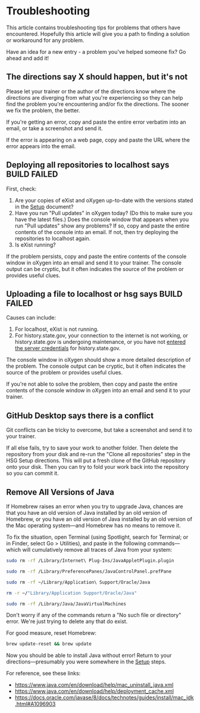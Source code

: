 # Troubleshooting

This article contains troubleshooting tips for problems that others have encountered. Hopefully this article will give you a path to finding a solution or workaround for any problem.

Have an idea for a new entry - a problem you've helped someone fix? Go ahead and add it!

## The directions say X should happen, but it's not

Please let your trainer or the author of the directions know where the directions are diverging from what you're experiencing so they can help find the problem you're encountering and/or fix the directions. The sooner we fix the problem, the better.

If you're getting an error, copy and paste the entire error verbatim into an email, or take a screenshot and send it. 

If the error is appearing on a web page, copy and paste the URL where the error appears into the email.

## Deploying all repositories to localhost says BUILD FAILED

First, check:

1. Are your copies of eXist and oXygen up-to-date with the versions stated in the [Setup](setup) document?
1. Have you run "Pull updates" in oXygen today? (Do this to make sure you have the latest files.) Does the console window that appears when you run "Pull updates" show any problems? If so, copy and paste the entire contents of the console into an email. If not, then try deploying the repositories to localhost again.
1. Is eXist running?

If the problem persists, copy and paste the entire contents of the console window in oXygen into an email and send it to your trainer. The console output can be cryptic, but it often indicates the source of the problem or provides useful clues.

## Uploading a file to localhost or hsg says BUILD FAILED

Causes can include:

1. For localhost, eXist is not running.
2. For history.state.gov, your connection to the internet is not working, or history.state.gov is undergoing maintenance, or you have not [entered the server credentials](https://github.com/HistoryAtState/hsg-project/wiki/setup#publish-your-work-to-hsg) for history.state.gov. 

The console window in oXygen should show a more detailed description of the problem. The console output can be cryptic, but it often indicates the source of the problem or provides useful clues. 

If you're not able to solve the problem, then copy and paste the entire contents of the console window in oXygen into an email and send it to your trainer.

## GitHub Desktop says there is a conflict

Git conflicts can be tricky to overcome, but take a screenshot and send it to your trainer. 

If all else fails, try to save your work to another folder. Then delete the repository from your disk and re-run the "Clone all repositories" step in the HSG Setup directions. This will put a fresh clone of the GitHub repository onto your disk. Then you can try to fold your work back into the repository so you can commit it.

## Remove All Versions of Java

If Homebrew raises an error when you try to upgrade Java, chances are that you have an old version of Java installed by an old version of Homebrew, or you have an old version of Java installed by an old version of the Mac operating system—and Homebrew has no means to remove it. 

To fix the situation, open Terminal (using Spotlight, search for Terminal; or in Finder, select Go > Utilities), and paste in the following commands—which will cumulatively remove all traces of Java from your system:

```bash
sudo rm -rf /Library/Internet\ Plug-Ins/JavaAppletPlugin.plugin 

sudo rm -rf /Library/PreferencePanes/JavaControlPanel.prefPane 

sudo rm -rf ~/Library/Application\ Support/Oracle/Java

rm -r ~/"Library/Application Support/Oracle/Java"

sudo rm -rf /Library/Java/JavaVirtualMachines
```

Don't worry if any of the commands return a "No such file or directory" error. We're just trying to delete any that do exist.

For good measure, reset Homebrew:

```bash
brew update-reset && brew update
```

Now you should be able to install Java without error! Return to your directions—presumably you were somewhere in the [Setup](Setup) steps.

For reference, see these links:

- https://www.java.com/en/download/help/mac_uninstall_java.xml
- https://www.java.com/en/download/help/deployment_cache.xml
- https://docs.oracle.com/javase/8/docs/technotes/guides/install/mac_jdk.html#A1096903
